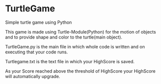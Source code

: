 # TurtleGame
Simple turtle game using Python

This game is made using Turtle-Module(Python) for the motion of objects and to provide shape and color to the turtle(main object).

TurtleGame.py is the main file in which whole code is written and on executing that your code runs.

Turtlegame.txt is the text file in which your HighScore is saved.

As your Score reached above the threshold of HighScore your HighScore will automatically upgrade.
